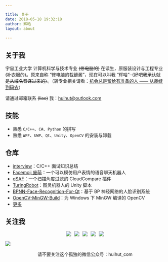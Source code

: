 ```yaml
---

title: 关于
date: 2018-05-18 19:32:18
author: 辉哈
layout: about
	
---
```


<style>
.about-img{display:inline-block;}
.about-a{border:0; margin: 0 5px}
.about-div{text-align:center; margin:0 auto; margin-top: 15px; display:block;}
</style>


## 关于我

宇宙工业大学 计算机科学与技术专业 ~~(修电脑的)~~ 在读生，原服装设计与工程专业 ~~(补衣服的)~~。原来自称 “修电脑的裁缝酱”，现在可以叫我 “辉哈”~~（好吧我承认就是从域名音译过来的）~~。（转专业相关请看：[机会总是留给有准备的人 —— 从裁缝到码农](https://blog.huihut.com/2017/06/14/ChanceLeftPerson/)）

请通过邮箱联系 ~~(liao)~~ 我：<huihut@outlook.com>

## 技能

* 熟悉 `C/C++`、`C#`、`Python` 的拼写
* 熟悉 `WPF`、`UWP`、`Qt`、`Unity`、`OpenCV` 的安装与卸载

## 仓库

* [interview](https://github.com/huihut/interview)：C/C++ 面试知识总结
* [Facemoji 废萌](https://github.com/huihut/Facemoji)：一个可以模仿用户表情的语音聊天机器人
* [qSAF](https://github.com/huihut/qSAF)：一个扫描角度过滤的 CloudCompare 插件
* [TuringRobot](https://github.com/huihut/TuringRobot)：图灵机器人的 Unity 脚本
* [BPNN-Face-Recognition-For-Qt](https://github.com/PAC-P2P/BPNN-Face-Recognition-For-Qt)：基于 BP 神经网络的人脸识别系统
* [OpenCV-MinGW-Build](https://github.com/huihut/OpenCV-MinGW-Build)：为 Windows 下 MinGW 编译的 OpenCV
* [更多](https://github.com/huihut?tab=repositories)

## 关注我

<div class="about-div"><a class="about-a" href="https://blog.huihut.com"><img class="about-img" src="http://huihut-img.oss-cn-shenzhen.aliyuncs.com/blog.png"/></a><a class="about-a" href="http://blog.csdn.net/huihut"><img class="about-img" src="http://huihut-img.oss-cn-shenzhen.aliyuncs.com/csdn.png"/></a><a class="about-a" href="https://github.com/huihut"><img class="about-img" src="http://huihut-img.oss-cn-shenzhen.aliyuncs.com/github.png"/></a><a class="about-a" href="https://www.zhihu.com/people/huihut"><img class="about-img" src="http://huihut-img.oss-cn-shenzhen.aliyuncs.com/zhihu.png"/></a><a class="about-a" href="mailto:huihut@outlook.com"><img class="about-img" src="http://huihut-img.oss-cn-shenzhen.aliyuncs.com/mail.png"/></a></div>

<div class="about-div"><img style="display:block; margin:auto;" src="http://huihut-img.oss-cn-shenzhen.aliyuncs.com/qrcode_wechat_huihut_8cm.jpg"/></div>

<div class="about-div">请不要关注这个孤独的微信公众号：huihut_com</div>